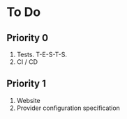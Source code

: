 # To Do

## Priority 0

1. Tests. T-E-S-T-S.
2. CI / CD

## Priority 1

1. Website
2. Provider configuration specification
